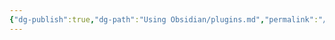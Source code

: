 ```yaml
---
{"dg-publish":true,"dg-path":"Using Obsidian/plugins.md","permalink":"/using-obsidian/plugins/","title":"plugins","noteIcon":"","created":"2023-07-08","updated":"2023-07-08T21:33:19.000-04:00"}
---
```

